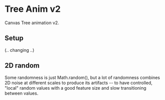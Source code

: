 # Tree Anim v2

Canvas Tree animation v2.

## Setup

(.. changing ..)

## 2D random

Some randomness is just Math.random(), but a lot of randomness combines 2D noise at different scales to produce its artifacts -- to
have controlled, "local" random values with a good feature size and slow transitioning between values. 

